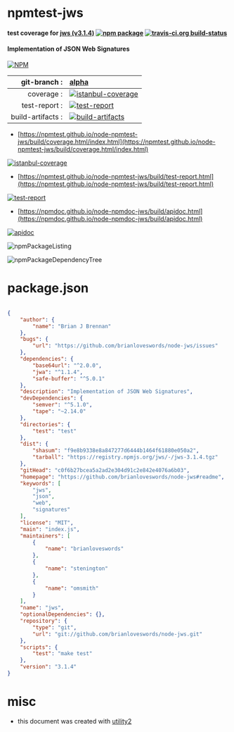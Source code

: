# npmtest-jws

#### test coverage for  [jws (v3.1.4)](https://github.com/brianloveswords/node-jws#readme)  [![npm package](https://img.shields.io/npm/v/npmtest-jws.svg?style=flat-square)](https://www.npmjs.org/package/npmtest-jws) [![travis-ci.org build-status](https://api.travis-ci.org/npmtest/node-npmtest-jws.svg)](https://travis-ci.org/npmtest/node-npmtest-jws)

#### Implementation of JSON Web Signatures

[![NPM](https://nodei.co/npm/jws.png?downloads=true&downloadRank=true&stars=true)](https://www.npmjs.com/package/jws)

| git-branch : | [alpha](https://github.com/npmtest/node-npmtest-jws/tree/alpha)|
|--:|:--|
| coverage : | [![istanbul-coverage](https://npmtest.github.io/node-npmtest-jws/build/coverage.badge.svg)](https://npmtest.github.io/node-npmtest-jws/build/coverage.html/index.html)|
| test-report : | [![test-report](https://npmtest.github.io/node-npmtest-jws/build/test-report.badge.svg)](https://npmtest.github.io/node-npmtest-jws/build/test-report.html)|
| build-artifacts : | [![build-artifacts](https://npmtest.github.io/node-npmtest-jws/glyphicons_144_folder_open.png)](https://github.com/npmtest/node-npmtest-jws/tree/gh-pages/build)|

- [https://npmtest.github.io/node-npmtest-jws/build/coverage.html/index.html](https://npmtest.github.io/node-npmtest-jws/build/coverage.html/index.html)

[![istanbul-coverage](https://npmtest.github.io/node-npmtest-jws/build/screenCapture.buildCi.browser.%252Ftmp%252Fbuild%252Fcoverage.lib.html.png)](https://npmtest.github.io/node-npmtest-jws/build/coverage.html/index.html)

- [https://npmtest.github.io/node-npmtest-jws/build/test-report.html](https://npmtest.github.io/node-npmtest-jws/build/test-report.html)

[![test-report](https://npmtest.github.io/node-npmtest-jws/build/screenCapture.buildCi.browser.%252Ftmp%252Fbuild%252Ftest-report.html.png)](https://npmtest.github.io/node-npmtest-jws/build/test-report.html)

- [https://npmdoc.github.io/node-npmdoc-jws/build/apidoc.html](https://npmdoc.github.io/node-npmdoc-jws/build/apidoc.html)

[![apidoc](https://npmdoc.github.io/node-npmdoc-jws/build/screenCapture.buildCi.browser.%252Ftmp%252Fbuild%252Fapidoc.html.png)](https://npmdoc.github.io/node-npmdoc-jws/build/apidoc.html)

![npmPackageListing](https://npmtest.github.io/node-npmtest-jws/build/screenCapture.npmPackageListing.svg)

![npmPackageDependencyTree](https://npmtest.github.io/node-npmtest-jws/build/screenCapture.npmPackageDependencyTree.svg)



# package.json

```json

{
    "author": {
        "name": "Brian J Brennan"
    },
    "bugs": {
        "url": "https://github.com/brianloveswords/node-jws/issues"
    },
    "dependencies": {
        "base64url": "^2.0.0",
        "jwa": "^1.1.4",
        "safe-buffer": "^5.0.1"
    },
    "description": "Implementation of JSON Web Signatures",
    "devDependencies": {
        "semver": "^5.1.0",
        "tape": "~2.14.0"
    },
    "directories": {
        "test": "test"
    },
    "dist": {
        "shasum": "f9e8b9338e8a847277d6444b1464f61880e050a2",
        "tarball": "https://registry.npmjs.org/jws/-/jws-3.1.4.tgz"
    },
    "gitHead": "c0f6b27bcea5a2ad2e304d91c2e842e4076a6b03",
    "homepage": "https://github.com/brianloveswords/node-jws#readme",
    "keywords": [
        "jws",
        "json",
        "web",
        "signatures"
    ],
    "license": "MIT",
    "main": "index.js",
    "maintainers": [
        {
            "name": "brianloveswords"
        },
        {
            "name": "stenington"
        },
        {
            "name": "omsmith"
        }
    ],
    "name": "jws",
    "optionalDependencies": {},
    "repository": {
        "type": "git",
        "url": "git://github.com/brianloveswords/node-jws.git"
    },
    "scripts": {
        "test": "make test"
    },
    "version": "3.1.4"
}
```



# misc
- this document was created with [utility2](https://github.com/kaizhu256/node-utility2)

